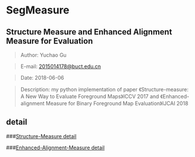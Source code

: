 # SegMeasure

## Structure Measure and Enhanced Alignment Measure for Evaluation

> Author: Yuchao Gu

> E-mail: 2015014178@buct.edu.cn

> Date: 2018-06-06

> Description: my python implementation of paper 《Structure-measure: A New Way to Evaluate Foreground Maps》ICCV 2017 and 《Enhanced-alignment Measure for Binary Foreground Map Evaluation》IJCAI 2018

## detail

###[Structure-Measure detail](https://github.com/guyuchao/SegMeasure/blob/master/S-measure)

###[Enhanced-Alignment-Measure detail](https://github.com/guyuchao/SegMeasure/blob/master/E-measure)

